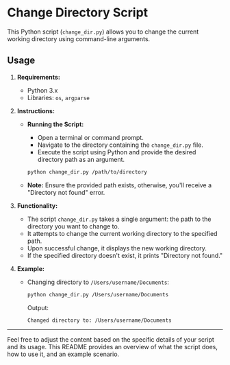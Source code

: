 # Change Directory Script

This Python script (`change_dir.py`) allows you to change the current working directory using command-line arguments.

## Usage

1. **Requirements:**
   - Python 3.x
   - Libraries: `os`, `argparse`

2. **Instructions:**

   - **Running the Script:**
     - Open a terminal or command prompt.
     - Navigate to the directory containing the `change_dir.py` file.
     - Execute the script using Python and provide the desired directory path as an argument.

     ```bash
     python change_dir.py /path/to/directory
     ```

   - **Note:** Ensure the provided path exists, otherwise, you'll receive a "Directory not found" error.

3. **Functionality:**

   - The script `change_dir.py` takes a single argument: the path to the directory you want to change to.
   - It attempts to change the current working directory to the specified path.
   - Upon successful change, it displays the new working directory.
   - If the specified directory doesn't exist, it prints "Directory not found."

4. **Example:**

   - Changing directory to `/Users/username/Documents`:

     ```bash
     python change_dir.py /Users/username/Documents
     ```
     Output:
     ```
     Changed directory to: /Users/username/Documents
     ```

---

Feel free to adjust the content based on the specific details of your script and its usage. This README provides an overview of what the script does, how to use it, and an example scenario.

